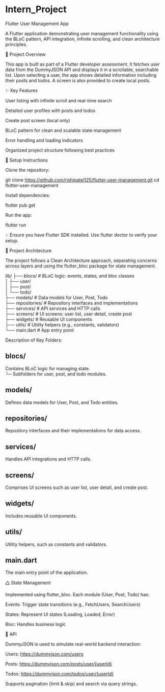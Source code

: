 # Intern_Project

Flutter User Management App

A Flutter application demonstrating user management functionality using the BLoC pattern, API integration, infinite scrolling, and clean architecture principles.

🚀 Project Overview

This app is built as part of a Flutter developer assessment. It fetches user data from the DummyJSON API and displays it in a scrollable, searchable list. Upon selecting a user, the app shows detailed information including their posts and todos. A screen is also provided to create local posts.

✨ Key Features

User listing with infinite scroll and real-time search

Detailed user profiles with posts and todos

Create post screen (local only)

BLoC pattern for clean and scalable state management

Error handling and loading indicators

Organized project structure following best practices

💠 Setup Instructions

Clone the repository:

git clone https://github.com/rishipatel125/flutter-user-management.git
cd flutter-user-management

Install dependencies:

flutter pub get

Run the app:

flutter run

💡 Ensure you have Flutter SDK installed. Use flutter doctor to verify your setup.

🧱 Project Architecture

The project follows a Clean Architecture approach, separating concerns across layers and using the flutter_bloc package for state management.

lib/ ├── blocs/ # BLoC logic: events, states, and bloc classes  
│ ├── user/  
│ ├── post/  
│ └── todo/  
├── models/ # Data models for User, Post, Todo  
├── repositories/ # Repository interfaces and implementations  
├── services/ # API services and HTTP calls  
├── screens/ # UI screens: user list, user detail, create post  
├── widgets/ # Reusable UI components  
├── utils/ # Utility helpers (e.g., constants, validators)  
└── main.dart # App entry point  

Description of Key Folders:  

## blocs/  
Contains BLoC logic for managing state.  
└─ Subfolders for user, post, and todo modules.  

## models/  
Defines data models for User, Post, and Todo entities.  

## repositories/  
Repository interfaces and their implementations for data access.  

## services/  
Handles API integrations and HTTP calls.  

## screens/  
Comprises UI screens such as user list, user detail, and create post.  

## widgets/  
Includes reusable UI components.  

## utils/  
Utility helpers, such as constants and validators.  

## main.dart  
The main entry point of the application.  

🛆 State Management

Implemented using flutter_bloc. Each module (User, Post, Todo) has:  

Events: Trigger state transitions (e.g., FetchUsers, SearchUsers)  

States: Represent UI states (Loading, Loaded, Error)  

Bloc: Handles business logic  

📱 API

DummyJSON is used to simulate real-world backend interaction:

Users: https://dummyjson.com/users

Posts: https://dummyjson.com/posts/user/{userId}

Todos: https://dummyjson.com/todos/user/{userId}

Supports pagination (limit & skip) and search via query strings.


